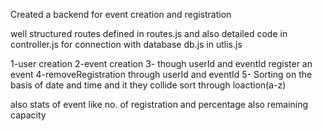 Created a backend for event creation and registration

well structured routes defined in routes.js  and also detailed code in controller.js for connection with database db.js in utlis.js


1-user creation
2-event creation 
3- though userId and eventId register an event
4-removeRegistration through userId and eventId
5-
Sorting on the basis of date and time and it they collide sort through loaction(a-z)

also stats of event like no. of registration and percentage also remaining capacity